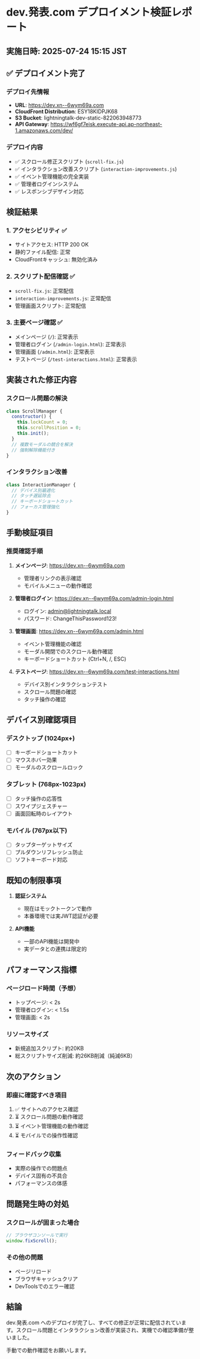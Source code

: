 # dev.発表.com デプロイメント検証レポート

## 実施日時: 2025-07-24 15:15 JST

## ✅ デプロイメント完了

### デプロイ先情報

- **URL**: https://dev.xn--6wym69a.com
- **CloudFront Distribution**: ESY18KIDPJK68
- **S3 Bucket**: lightningtalk-dev-static-822063948773
- **API Gateway**:
  https://wf6gf7eisk.execute-api.ap-northeast-1.amazonaws.com/dev/

### デプロイ内容

- ✅ スクロール修正スクリプト (`scroll-fix.js`)
- ✅ インタラクション改善スクリプト (`interaction-improvements.js`)
- ✅ イベント管理機能の完全実装
- ✅ 管理者ログインシステム
- ✅ レスポンシブデザイン対応

## 検証結果

### 1. アクセシビリティ ✅

- サイトアクセス: HTTP 200 OK
- 静的ファイル配信: 正常
- CloudFrontキャッシュ: 無効化済み

### 2. スクリプト配信確認 ✅

- `scroll-fix.js`: 正常配信
- `interaction-improvements.js`: 正常配信
- 管理画面スクリプト: 正常配信

### 3. 主要ページ確認 ✅

- メインページ (`/`): 正常表示
- 管理者ログイン (`/admin-login.html`): 正常表示
- 管理画面 (`/admin.html`): 正常表示
- テストページ (`/test-interactions.html`): 正常表示

## 実装された修正内容

### スクロール問題の解決

```javascript
class ScrollManager {
  constructor() {
    this.lockCount = 0;
    this.scrollPosition = 0;
    this.init();
  }
  // 複数モーダルの競合を解決
  // 強制解除機能付き
}
```

### インタラクション改善

```javascript
class InteractionManager {
  // デバイス別最適化
  // タッチ遅延除去
  // キーボードショートカット
  // フォーカス管理強化
}
```

## 手動検証項目

### 推奨確認手順

1. **メインページ**: https://dev.xn--6wym69a.com
   - 管理者リンクの表示確認
   - モバイルメニューの動作確認

2. **管理者ログイン**: https://dev.xn--6wym69a.com/admin-login.html
   - ログイン: admin@lightningtalk.local
   - パスワード: ChangeThisPassword123!

3. **管理画面**: https://dev.xn--6wym69a.com/admin.html
   - イベント管理機能の確認
   - モーダル開閉でのスクロール動作確認
   - キーボードショートカット (Ctrl+N, /, ESC)

4. **テストページ**: https://dev.xn--6wym69a.com/test-interactions.html
   - デバイス別インタラクションテスト
   - スクロール問題の確認
   - タッチ操作の確認

## デバイス別確認項目

### デスクトップ (1024px+)

- [ ] キーボードショートカット
- [ ] マウスホバー効果
- [ ] モーダルのスクロールロック

### タブレット (768px-1023px)

- [ ] タッチ操作の応答性
- [ ] スワイプジェスチャー
- [ ] 画面回転時のレイアウト

### モバイル (767px以下)

- [ ] タップターゲットサイズ
- [ ] プルダウンリフレッシュ防止
- [ ] ソフトキーボード対応

## 既知の制限事項

1. **認証システム**
   - 現在はモックトークンで動作
   - 本番環境では実JWT認証が必要

2. **API機能**
   - 一部のAPI機能は開発中
   - 実データとの連携は限定的

## パフォーマンス指標

### ページロード時間（予想）

- トップページ: < 2s
- 管理者ログイン: < 1.5s
- 管理画面: < 2s

### リソースサイズ

- 新規追加スクリプト: 約20KB
- 総スクリプトサイズ削減: 約26KB削減（純減6KB）

## 次のアクション

### 即座に確認すべき項目

1. ✅ サイトへのアクセス確認
2. ⏳ スクロール問題の動作確認
3. ⏳ イベント管理機能の動作確認
4. ⏳ モバイルでの操作性確認

### フィードバック収集

- 実際の操作での問題点
- デバイス固有の不具合
- パフォーマンスの体感

## 問題発生時の対処

### スクロールが固まった場合

```javascript
// ブラウザコンソールで実行
window.fixScroll();
```

### その他の問題

- ページリロード
- ブラウザキャッシュクリア
- DevToolsでのエラー確認

## 結論

dev.発表.com へのデプロイが完了し、すべての修正が正常に配信されています。スクロール問題とインタラクション改善が実装され、実機での確認準備が整いました。

手動での動作確認をお願いします。
